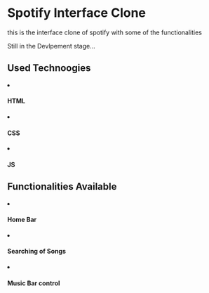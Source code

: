 <h1>Spotify Interface Clone</h1>
<p>this is the interface clone of spotify with some of the functionalities</p>
<p>Still in the Devlpement stage...</p>

<h2>Used Technoogies</h2>
<li><h4>HTML</h4></li>
<li><h4>CSS</h4></li>
<li><h4>JS</h4></li>

<h2>Functionalities Available</h2>
<li><h4>Home Bar</h4></li>
<li><h4>Searching of Songs</h4></li>
<li><h4>Music Bar control</h4></li>
